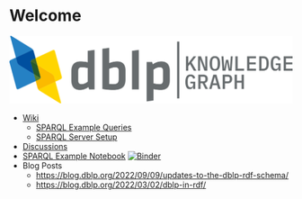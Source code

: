 

# Welcome

<img src="dblp-kg.png" width="557px" />

- [Wiki](https://github.com/dozed/test/wiki)
  - [SPARQL Example Queries](https://github.com/dozed/test/wiki/SPARQL-Queries)
  - [SPARQL Server Setup](https://github.com/dozed/test/wiki/SPARQL-Server-Setup)
- [Discussions](https://github.com/dozed/test/discussions)
- [SPARQL Example Notebook](https://github.com/dozed/test/blob/main/sparql-example.ipynb) [![Binder](https://mybinder.org/badge_logo.svg)](https://mybinder.org/v2/gh/dozed/test/HEAD?labpath=sparql-example.ipynb)
- Blog Posts
  - https://blog.dblp.org/2022/09/09/updates-to-the-dblp-rdf-schema/
  - https://blog.dblp.org/2022/03/02/dblp-in-rdf/
